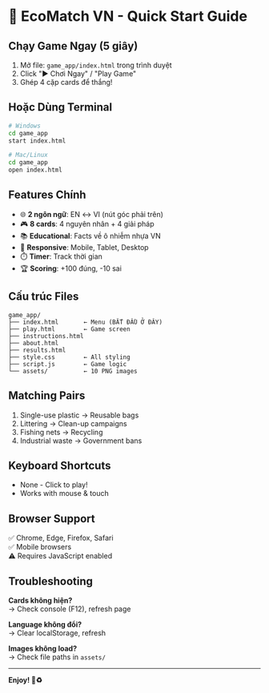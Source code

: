 # 🚀 EcoMatch VN - Quick Start Guide

## Chạy Game Ngay (5 giây)

1. Mở file: `game_app/index.html` trong trình duyệt
2. Click "▶ Chơi Ngay" / "Play Game"
3. Ghép 4 cặp cards để thắng!

## Hoặc Dùng Terminal

```bash
# Windows
cd game_app
start index.html

# Mac/Linux  
cd game_app
open index.html
```

## Features Chính

- 🌐 **2 ngôn ngữ**: EN ↔ VI (nút góc phải trên)
- 🎮 **8 cards**: 4 nguyên nhân + 4 giải pháp
- 📚 **Educational**: Facts về ô nhiễm nhựa VN
- 📱 **Responsive**: Mobile, Tablet, Desktop
- ⏱️ **Timer**: Track thời gian
- 🏆 **Scoring**: +100 đúng, -10 sai

## Cấu trúc Files

```
game_app/
├── index.html       ← Menu (BẮT ĐẦU Ở ĐÂY)
├── play.html        ← Game screen
├── instructions.html
├── about.html
├── results.html
├── style.css        ← All styling
├── script.js        ← Game logic
└── assets/          ← 10 PNG images
```

## Matching Pairs

1. Single-use plastic → Reusable bags
2. Littering → Clean-up campaigns  
3. Fishing nets → Recycling
4. Industrial waste → Government bans

## Keyboard Shortcuts

- None - Click to play!
- Works with mouse & touch

## Browser Support

✅ Chrome, Edge, Firefox, Safari  
✅ Mobile browsers  
⚠️ Requires JavaScript enabled

## Troubleshooting

**Cards không hiện?**  
→ Check console (F12), refresh page

**Language không đổi?**  
→ Clear localStorage, refresh

**Images không load?**  
→ Check file paths in `assets/`

---

**Enjoy! 🌊♻️**
